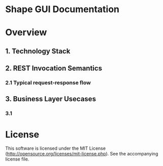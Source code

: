 Shape GUI Documentation
=======================

# Overview

## 1. Technology Stack

## 2. REST Invocation Semantics
### 2.1 Typical request-response flow

## 3. Business Layer Usecases
### 3.1

# License
This software is licensed under the MIT License (http://opensource.org/licenses/mit-license.php). See the accompanying license file.